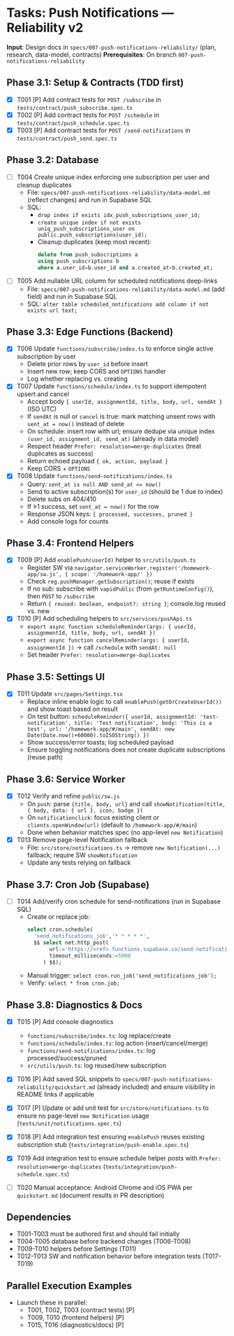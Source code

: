 # Tasks: Push Notifications — Reliability v2

**Input**: Design docs in `specs/007-push-notifications-reliability/` (plan, research, data-model, contracts)
**Prerequisites**: On branch `007-push-notifications-reliability`

## Phase 3.1: Setup & Contracts (TDD first)
- [x] T001 [P] Add contract tests for `POST /subscribe` in `tests/contract/push_subscribe.spec.ts`
- [x] T002 [P] Add contract tests for `POST /schedule` in `tests/contract/push_schedule.spec.ts`
- [x] T003 [P] Add contract tests for `POST /send-notifications` in `tests/contract/push_send.spec.ts`

## Phase 3.2: Database
- [ ] T004 Create unique index enforcing one subscription per user and cleanup duplicates
  - File: `specs/007-push-notifications-reliability/data-model.md` (reflect changes) and run in Supabase SQL
  - SQL:
    - `drop index if exists idx_push_subscriptions_user_id;`
    - `create unique index if not exists uniq_push_subscriptions_user on public.push_subscriptions(user_id);`
    - Cleanup duplicates (keep most recent):
      ```sql
      delete from push_subscriptions a
      using push_subscriptions b
      where a.user_id=b.user_id and a.created_at<b.created_at;
      ```
- [ ] T005 Add nullable URL column for scheduled notifications deep-links
  - File: `specs/007-push-notifications-reliability/data-model.md` (add field) and run in Supabase SQL
  - SQL: `alter table scheduled_notifications add column if not exists url text;`

## Phase 3.3: Edge Functions (Backend)
- [x] T006 Update `functions/subscribe/index.ts` to enforce single active subscription by user
  - Delete prior rows by `user_id` before insert
  - Insert new row; keep CORS and `OPTIONS` handler
  - Log whether replacing vs. creating
- [x] T007 Update `functions/schedule/index.ts` to support idempotent upsert and cancel
  - Accept body `{ userId, assignmentId, title, body, url, sendAt }` (ISO UTC)
  - If `sendAt` is null or `cancel` is true: mark matching unsent rows with `sent_at = now()` instead of delete
  - On schedule: insert row with url; ensure dedupe via unique index `(user_id, assignment_id, send_at)` (already in data model)
  - Respect header `Prefer: resolution=merge-duplicates` (treat duplicates as success)
  - Return echoed payload `{ ok, action, payload }`
  - Keep CORS + `OPTIONS`
- [x] T008 Update `functions/send-notifications/index.ts`
  - Query: `sent_at is null AND send_at <= now()`
  - Send to active subscription(s) for `user_id` (should be 1 due to index)
  - Delete subs on 404/410
  - If ≥1 success, set `sent_at = now()` for the row
  - Response JSON keys: `{ processed, successes, pruned }`
  - Add console logs for counts

## Phase 3.4: Frontend Helpers
- [x] T009 [P] Add `enablePush(userId)` helper to `src/utils/push.ts`
  - Register SW via `navigator.serviceWorker.register('/homework-app/sw.js', { scope: '/homework-app/' })`
  - Check `reg.pushManager.getSubscription()`; reuse if exists
  - If no sub: subscribe with `vapidPublic` (from `getRuntimeConfig()`), then `POST` to `/subscribe`
  - Return `{ reused: boolean, endpoint?: string }`; console.log reused vs. new
- [x] T010 [P] Add scheduling helpers to `src/services/pushApi.ts`
  - `export async function scheduleReminder(args: { userId, assignmentId, title, body, url, sendAt })`
  - `export async function cancelReminder(args: { userId, assignmentId })` → call `/schedule` with `sendAt: null`
  - Set header `Prefer: resolution=merge-duplicates`

## Phase 3.5: Settings UI
- [x] T011 Update `src/pages/Settings.tsx`
  - Replace inline enable logic to call `enablePush(getOrCreateUserId())` and show toast based on result
  - On test button: `scheduleReminder({ userId, assignmentId: 'test-notification', title: 'Test notification', body: 'This is a test', url: '/homework-app/#/main', sendAt: new Date(Date.now()+60000).toISOString() })`
  - Show success/error toasts; log scheduled payload
  - Ensure toggling notifications does not create duplicate subscriptions (reuse path)

## Phase 3.6: Service Worker
- [x] T012 Verify and refine `public/sw.js`
  - On `push`: parse `{title, body, url}` and call `showNotification(title, { body, data: { url }, icon, badge })`
  - On `notificationclick`: focus existing client or `clients.openWindow(url)` (default to `/homework-app/#/main`)
  - Done when behavior matches spec (no app-level `new Notification`) 
- [x] T013 Remove page-level Notification fallback
  - File: `src/store/notifications.ts` → remove `new Notification(...)` fallback; require SW `showNotification`
  - Update any tests relying on fallback

## Phase 3.7: Cron Job (Supabase)
- [ ] T014 Add/verify cron schedule for send-notifications (run in Supabase SQL)
  - Create or replace job:
    ```sql
    select cron.schedule(
      'send_notifications_job','* * * * *',
      $$ select net.http_post(
           url:='https://<ref>.functions.supabase.co/send-notifications',
           timeout_milliseconds:=5000
         ) $$);
    ```
  - Manual trigger: `select cron.run_job('send_notifications_job');`
  - Verify: `select * from cron.job;`

## Phase 3.8: Diagnostics & Docs
- [x] T015 [P] Add console diagnostics
  - `functions/subscribe/index.ts`: log replace/create
  - `functions/schedule/index.ts`: log action (insert/cancel/merge)
  - `functions/send-notifications/index.ts`: log processed/success/pruned
  - `src/utils/push.ts`: log reused/new subscription
- [x] T016 [P] Add saved SQL snippets to `specs/007-push-notifications-reliability/quickstart.md` (already included) and ensure visibility in README links if applicable

- [x] T017 [P] Update or add unit test for `src/store/notifications.ts` to ensure no page-level `new Notification` usage (`tests/unit/notifications.spec.ts`)
- [x] T018 [P] Add integration test ensuring `enablePush` reuses existing subscription stub (`tests/integration/push-enable.spec.ts`)
- [x] T019 Add integration test to ensure schedule helper posts with `Prefer: resolution=merge-duplicates` (`tests/integration/push-schedule.spec.ts`)
- [ ] T020 Manual acceptance: Android Chrome and iOS PWA per `quickstart.md` (document results in PR description)

## Dependencies
- T001-T003 must be authored first and should fail initially
- T004-T005 database before backend changes (T006-T008)
- T009-T010 helpers before Settings (T011)
- T012-T013 SW and notification behavior before integration tests (T017-T019)

## Parallel Execution Examples
- Launch these in parallel:
  - T001, T002, T003 (contract tests) [P]
  - T009, T010 (frontend helpers) [P]
  - T015, T016 (diagnostics/docs) [P]
